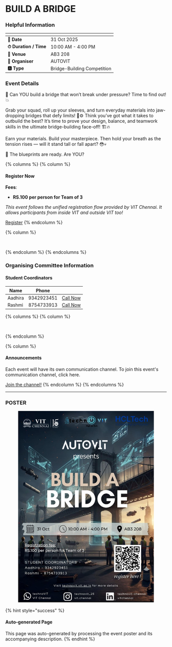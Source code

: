 # BUILD A BRIDGE

### Helpful Information

<table data-view="cards"><thead><tr><th></th><th></th></tr></thead><tbody><tr><td><strong>📅 Date</strong></td><td>31 Oct 2025</td></tr><tr><td><strong>⏱ Duration / Time</strong></td><td>10:00 AM - 4:00 PM</td></tr><tr><td><strong>📍 Venue</strong></td><td>AB3 208</td></tr><tr><td><strong>👤 Organiser</strong></td><td>AUTOVIT</td></tr><tr><td><strong>🅰️ Type</strong></td><td>Bridge-Building Competition</td></tr></tbody></table>

### Event Details

🚧 Can YOU build a bridge that won’t break under pressure? Time to find out! 💥

Grab your squad, roll up your sleeves, and turn everyday materials into jaw-dropping bridges that defy limits! 💪⚙️ Think you’ve got what it takes to outbuild the best? It’s time to prove your design, balance, and teamwork skills in the ultimate bridge-building face-off! 🏗️🔥

Earn your materials. Build your masterpiece. Then hold your breath as the tension rises — will it stand tall or fall apart? 😳💀

🚨 The blueprints are ready. Are YOU?

{% columns %}
{% column %}
#### Register Now

**Fees**:

* **RS.100 per person for Team of 3**

_This event follows the unified registration flow provided by VIT Chennai. It allows participants from inside VIT and outside VIT too!_

<a href="https://chennaievents.vit.ac.in/technovit/eventPreview" class="button primary" data-icon="rocket-launch">Register</a>
{% endcolumn %}

{% column %}
<figure><img src="https://images.unsplash.com/photo-1607000975574-0b425df6975a?crop=entropy&#x26;cs=srgb&#x26;fm=jpg&#x26;ixid=M3wxOTcwMjR8MHwxfHNlYXJjaHw3fHxyZWdpc3RlcnxlbnwwfHx8fDE3NjEyNDU2MDF8MA&#x26;ixlib=rb-4.1.0&#x26;q=85" alt=""><figcaption></figcaption></figure>
{% endcolumn %}
{% endcolumns %}

### Organising Committee Information

#### Student Coordinators

<table data-card-size="large" data-view="cards"><thead><tr><th>Name</th><th data-type="number">Phone</th><th></th></tr></thead><tbody><tr><td>Aadhira</td><td>9342923451</td><td><a href="tel:9342923451" class="button secondary">Call Now</a></td></tr><tr><td>Rashmi</td><td>8754733913</td><td><a href="tel:8754733913" class="button secondary">Call Now</a></td></tr></tbody></table>

{% columns %}
{% column %}
<figure><img src="https://images.unsplash.com/photo-1650897877751-4446f52a0cb3?crop=entropy&#x26;cs=srgb&#x26;fm=jpg&#x26;ixid=M3wxOTcwMjR8MHwxfHNlYXJjaHw2fHxhbm5vdW5jZW1lbnR8ZW58MHx8fHwxNzYxMjQ2MzUxfDA&#x26;ixlib=rb-4.1.0&#x26;q=85" alt=""><figcaption></figcaption></figure>
{% endcolumn %}

{% column %}
#### Announcements

Each event will have its own communication channel. To join this event's communication channel, click here.

<a href="https://chat.whatsapp.com/C9fMl5H776n5NbqM3ljXii?mode=wwt" class="button primary" data-icon="bullhorn">Join the channel!</a>
{% endcolumn %}
{% endcolumns %}

***

### POSTER

<figure><img src="../../.gitbook/assets/image (2) (1).png" alt=""><figcaption></figcaption></figure>

{% hint style="success" %}
#### Auto-generated Page

This page was auto-generated by processing the event poster and its accompanying description.
{% endhint %}
